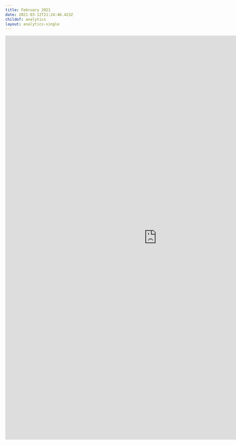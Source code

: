 ```yaml
---
title: February 2021
date: 2021-03-12T21:24:46.423Z
childof: analytics
layout: analytics-single
---
```

<iframe width="960" height="1280" src="https://datastudio.google.com/embed/reporting/4ee2f514-b871-4810-b425-3f5b9022ab3b/page/AWD9" frameborder="0" style="border:0" allowfullscreen></iframe>